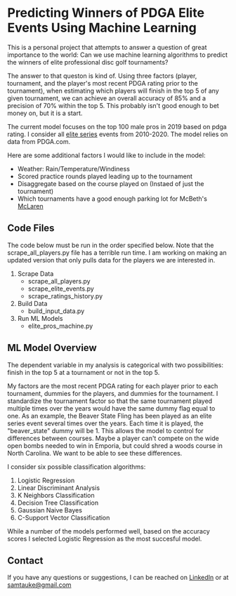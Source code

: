 # Predicting Winners of PDGA Elite Events Using Machine Learning

This is a personal project that attempts to answer a question of great importance to the world: Can we use machine learning algorithms to predict the winners of elite professional disc golf tournaments?  

The answer to that queston is kind of.  Using three factors (player, tournament, and the player's most recent PDGA rating prior to the tournament), when estimating which players will finish in the top 5 of any given tournament, we can achieve an overall accuracy of 85% and a precision of 70% within the top 5.  This probably isn't good enough to bet money on, but it is a start. 

The current model focuses on the top 100 male pros in 2019 based on pdga rating.  I consider all [elite series](https://www.pdga.com/tour/search?date_filter[min][date]=2010-01-01&date_filter[max][date]=2020-12-31&EventType[]=E) events from 2010-2020.  The model relies on data from PDGA.com. 

Here are some additional factors I would like to include in the model:

* Weather: Rain/Temperature/Windiness
* Scored practice rounds played leading up to the tournament
* Disaggregate based on the course played on (Instaed of just the tournament)
* Which tournaments have a good enough parking lot for McBeth's [McLaren](https://discgolf.ultiworld.com/livewire/paul-mcbeth-bought-a-mclaren/)


## Code Files

The code below must be run in the order specified below.  Note that the scrape_all_players.py file has a terrible run time.  I am working on making an updated version that only pulls data for the players we are interested in.

1. Scrape Data
    - scrape_all_players.py
    - scrape_elite_events.py
    - scrape_ratings_history.py
2. Build Data
    - build_input_data.py
3. Run ML Models
    - elite_pros_machine.py
    
## ML Model Overview

The dependent variable in my analysis is categorical with two possibilities: finish in the top 5 at a tournament or not in the top 5.  

My factors are the most recent PDGA rating for each player prior to each tournament, dummies for the players, and dummies for the tournament.  I standardize the tournament factor so that the same tournament played multiple times over the years would have the same dummy flag equal to one.  As an example, the Beaver State Fling has been played as an elite series event several times over the years.  Each time it is played, the "beaver_state" dummy will be 1.  This allows the model to control for differences between courses.  Maybe a player can't compete on the wide open bombs needed to win in Emporia, but could shred a woods course in North Carolina.  We want to be able to see these differences.


I consider six possible classification algorithms:

1. Logistic Regression
2. Linear Discriminant Analysis
3. K Neighbors Classification
4. Decision Tree Classification
5. Gaussian Naive Bayes
6. C-Support Vector Classification

While a number of the models performed well, based on the accuracy scores I selected Logistic Regression as the most succesful model.



    

## Contact

If you have any questions or suggestions, I can be reached on [LinkedIn](www.linkedin.com/in/samtauke) or at samtauke@gmail.com
